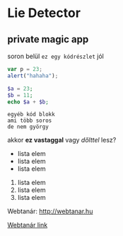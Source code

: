 # Lie Detector

## private magic app

soron belül `ez egy kódrészlet` jól

```javascript
var p = 23;
alert("hahaha");
```

```php
$a = 23;
$b = 11;
echo $a + $b;
```

```
egyéb kód blokk
ami több soros
de nem györgy
```

akkor **ez vastaggal** vagy *dőlttel* lesz?

- lista elem
- lista elem
- lista elem

1. lista elem
2. lista elem
3. lista elem

Webtanár: http://webtanar.hu

[Webtanár link](http://webtanar.hu)




